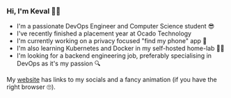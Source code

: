 ### Hi, I'm Keval 👋😊

- I'm a passionate DevOps Engineer and Computer Science student 😎
- I've recently finished a placement year at Ocado Technology
- I'm currently working on a privacy focused "find my phone" app 📱
- I'm also learning Kubernetes and Docker in my self-hosted home-lab 👨‍💻
- I'm looking for a backend engineering job, preferably specialising in DevOps as it's my passion 🔍

My [website](https://thechubbypanda.net) has links to my socials and a fancy animation (if you have the right browser 🙄).
